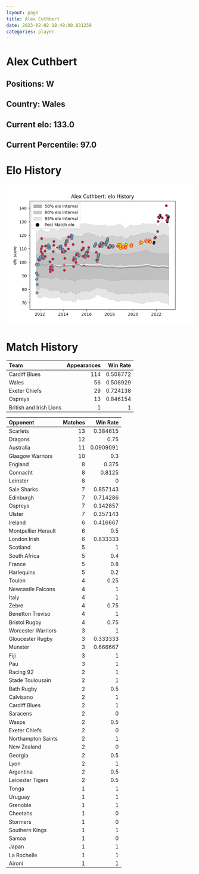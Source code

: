 ```yaml
---  
layout: page  
title: Alex Cuthbert  
date: 2023-02-02 18:49:00.831259  
categories: player  
---
```

# Alex Cuthbert

## Positions: W

## Country: Wales

## Current elo: 133.0

## Current Percentile: 97.0

# Elo History


![elo history](history_AlexCuthbert.png)
# Match History


| Team                    |   Appearances |   Win Rate |
|:------------------------|--------------:|-----------:|
| Cardiff Blues           |           114 |   0.508772 |
| Wales                   |            56 |   0.508929 |
| Exeter Chiefs           |            29 |   0.724138 |
| Ospreys                 |            13 |   0.846154 |
| British and Irish Lions |             1 |   1        |

| Opponent            |   Matches |   Win Rate |
|:--------------------|----------:|-----------:|
| Scarlets            |        13 |  0.384615  |
| Dragons             |        12 |  0.75      |
| Australia           |        11 |  0.0909091 |
| Glasgow Warriors    |        10 |  0.3       |
| England             |         8 |  0.375     |
| Connacht            |         8 |  0.8125    |
| Leinster            |         8 |  0         |
| Sale Sharks         |         7 |  0.857143  |
| Edinburgh           |         7 |  0.714286  |
| Ospreys             |         7 |  0.142857  |
| Ulster              |         7 |  0.357143  |
| Ireland             |         6 |  0.416667  |
| Montpellier Herault |         6 |  0.5       |
| London Irish        |         6 |  0.833333  |
| Scotland            |         5 |  1         |
| South Africa        |         5 |  0.4       |
| France              |         5 |  0.8       |
| Harlequins          |         5 |  0.2       |
| Toulon              |         4 |  0.25      |
| Newcastle Falcons   |         4 |  1         |
| Italy               |         4 |  1         |
| Zebre               |         4 |  0.75      |
| Benetton Treviso    |         4 |  1         |
| Bristol Rugby       |         4 |  0.75      |
| Worcester Warriors  |         3 |  1         |
| Gloucester Rugby    |         3 |  0.333333  |
| Munster             |         3 |  0.666667  |
| Fiji                |         3 |  1         |
| Pau                 |         3 |  1         |
| Racing 92           |         2 |  1         |
| Stade Toulousain    |         2 |  1         |
| Bath Rugby          |         2 |  0.5       |
| Calvisano           |         2 |  1         |
| Cardiff Blues       |         2 |  1         |
| Saracens            |         2 |  0         |
| Wasps               |         2 |  0.5       |
| Exeter Chiefs       |         2 |  0         |
| Northampton Saints  |         2 |  1         |
| New Zealand         |         2 |  0         |
| Georgia             |         2 |  0.5       |
| Lyon                |         2 |  1         |
| Argentina           |         2 |  0.5       |
| Leicester Tigers    |         2 |  0.5       |
| Tonga               |         1 |  1         |
| Uruguay             |         1 |  1         |
| Grenoble            |         1 |  1         |
| Cheetahs            |         1 |  0         |
| Stormers            |         1 |  0         |
| Southern Kings      |         1 |  1         |
| Samoa               |         1 |  0         |
| Japan               |         1 |  1         |
| La Rochelle         |         1 |  1         |
| Aironi              |         1 |  1         |
